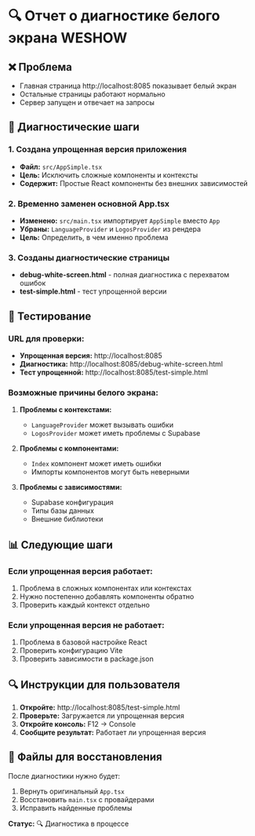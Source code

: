 # 🔍 Отчет о диагностике белого экрана WESHOW

## ❌ Проблема
- Главная страница http://localhost:8085 показывает белый экран
- Остальные страницы работают нормально
- Сервер запущен и отвечает на запросы

## 🔧 Диагностические шаги

### 1. Создана упрощенная версия приложения
- **Файл:** `src/AppSimple.tsx`
- **Цель:** Исключить сложные компоненты и контексты
- **Содержит:** Простые React компоненты без внешних зависимостей

### 2. Временно заменен основной App.tsx
- **Изменено:** `src/main.tsx` импортирует `AppSimple` вместо `App`
- **Убраны:** `LanguageProvider` и `LogosProvider` из рендера
- **Цель:** Определить, в чем именно проблема

### 3. Созданы диагностические страницы
- **debug-white-screen.html** - полная диагностика с перехватом ошибок
- **test-simple.html** - тест упрощенной версии

## 🧪 Тестирование

### URL для проверки:
- **Упрощенная версия:** http://localhost:8085
- **Диагностика:** http://localhost:8085/debug-white-screen.html
- **Тест упрощенной:** http://localhost:8085/test-simple.html

### Возможные причины белого экрана:

1. **Проблемы с контекстами:**
   - `LanguageProvider` может вызывать ошибки
   - `LogosProvider` может иметь проблемы с Supabase

2. **Проблемы с компонентами:**
   - `Index` компонент может иметь ошибки
   - Импорты компонентов могут быть неверными

3. **Проблемы с зависимостями:**
   - Supabase конфигурация
   - Типы базы данных
   - Внешние библиотеки

## 📊 Следующие шаги

### Если упрощенная версия работает:
1. Проблема в сложных компонентах или контекстах
2. Нужно постепенно добавлять компоненты обратно
3. Проверить каждый контекст отдельно

### Если упрощенная версия не работает:
1. Проблема в базовой настройке React
2. Проверить конфигурацию Vite
3. Проверить зависимости в package.json

## 🔍 Инструкции для пользователя

1. **Откройте:** http://localhost:8085/test-simple.html
2. **Проверьте:** Загружается ли упрощенная версия
3. **Откройте консоль:** F12 → Console
4. **Сообщите результат:** Работает ли упрощенная версия

## 📝 Файлы для восстановления

После диагностики нужно будет:
1. Вернуть оригинальный `App.tsx`
2. Восстановить `main.tsx` с провайдерами
3. Исправить найденные проблемы

**Статус:** 🔍 Диагностика в процессе

